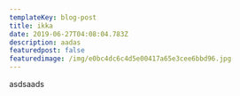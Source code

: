 ```yaml
---
templateKey: blog-post
title: ikka
date: 2019-06-27T04:08:04.783Z
description: aadas
featuredpost: false
featuredimage: /img/e0bc4dc6c4d5e00417a65e3cee6bbd96.jpg
---
```

asdsaads
